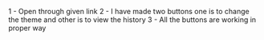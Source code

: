 1 - Open through given link
2 - I have made two buttons one is to change the theme and other is to view the history
3 - All the buttons are working in proper way 
